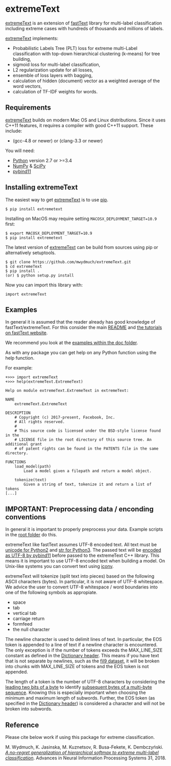 # extremeText

[extremeText](https://github.com/mwydmuch/extremeText) is an extension of [fastText](https://github.com/facebookresearch/fastText) library for multi-label classification including extreme cases with hundreds of thousands and millions of labels.

[extremeText](https://github.com/mwydmuch/extremeText) implements:

* Probabilistic Labels Tree (PLT) loss for extreme multi-Label classification with top-down hierarchical clustering (k-means) for tree building,
* sigmoid loss for multi-label classification,
* L2 regularization update for all losses,
* ensemble of loss layers with bagging,
* calculation of hidden (document) vector as a weighted average of the word vectors,
* calculation of TF-IDF weights for words.

## Requirements

[extremeText](https://github.com/mwydmuch/extremeText) builds on modern Mac OS and Linux distributions.
Since it uses C\++11 features, it requires a compiler with good C++11 support.
These include:

* (gcc-4.8 or newer) or (clang-3.3 or newer)

You will need:

* [Python](https://www.python.org/) version 2.7 or >=3.4
* [NumPy](http://www.numpy.org/) & [SciPy](https://www.scipy.org/)
* [pybind11](https://github.com/pybind/pybind11)

## Installing extremeText

The easiest way to get [extremeText](https://github.com/mwydmuch/extremeText) is to use [pip](https://pip.pypa.io/en/stable/).

```
$ pip install extremetext
```

Installing on MacOS may require setting `MACOSX_DEPLOYMENT_TARGET=10.9` first:
```
$ export MACOSX_DEPLOYMENT_TARGET=10.9
$ pip install extremetext
```

The latest version of [extremeText](https://github.com/mwydmuch/extremeText) can be build from sources using pip or alternatively setuptools.

```
$ git clone https://github.com/mwydmuch/extremeText.git
$ cd extremeText
$ pip install .
(or) $ python setup.py install
```

Now you can import this library with:

```
import extremeText
```

## Examples

In general it is assumed that the reader already has good knowledge of fastText/extremeText. For this consider the main [README](https://github.com/mwydmuch/extremeText/blob/master/README.md) and [the tutorials on fastText website](https://fasttext.cc/docs/en/supervised-tutorial.html).

We recommend you look at the [examples within the doc folder](https://github.com/mwydmuch/extremeText/tree/master/python/doc/examples).

As with any package you can get help on any Python function using the help function.

For example:

```
+>>> import extremeText
+>>> help(extremeText.ExtremeText)

Help on module extremeText.ExtremeText in extremeText:

NAME
    extremeText.ExtremeText

DESCRIPTION
    # Copyright (c) 2017-present, Facebook, Inc.
    # All rights reserved.
    #
    # This source code is licensed under the BSD-style license found in the
    # LICENSE file in the root directory of this source tree. An additional grant
    # of patent rights can be found in the PATENTS file in the same directory.

FUNCTIONS
    load_model(path)
        Load a model given a filepath and return a model object.

    tokenize(text)
        Given a string of text, tokenize it and return a list of tokens
[...]
```

## IMPORTANT: Preprocessing data / enconding conventions

In general it is important to properly preprocess your data. Example scripts in the [root folder](https://github.com/mwydmuch/extremeText/extremeText) do this. 

extremeText like fastText assumes UTF-8 encoded text. All text must be [unicode for Python2](https://docs.python.org/2/library/functions.html#unicode) and [str for Python3](https://docs.python.org/3.5/library/stdtypes.html#textseq). The passed text will be [encoded as UTF-8 by pybind11](https://pybind11.readthedocs.io/en/master/advanced/cast/strings.html?highlight=utf-8#strings-bytes-and-unicode-conversions) before passed to the extremeText C++ library. This means it is important to use UTF-8 encoded text when building a model. On Unix-like systems you can convert text using [iconv](https://en.wikipedia.org/wiki/Iconv).

extremeText will tokenize (split text into pieces) based on the following ASCII characters (bytes). In particular, it is not aware of UTF-8 whitespace. We advice the user to convert UTF-8 whitespace / word boundaries into one of the following symbols as appropiate.

* space
* tab
* vertical tab
* carriage return
* formfeed
* the null character

The newline character is used to delimit lines of text. In particular, the EOS token is appended to a line of text if a newline character is encountered. The only exception is if the number of tokens exceeds the MAX\_LINE\_SIZE constant as defined in the [Dictionary header](https://github.com/mwydmuch/extremeText/blob/master/src/dictionary.h). This means if you have text that is not separate by newlines, such as the [fil9 dataset](http://mattmahoney.net/dc/textdata), it will be broken into chunks with MAX\_LINE\_SIZE of tokens and the EOS token is not appended.

The length of a token is the number of UTF-8 characters by considering the [leading two bits of a byte](https://en.wikipedia.org/wiki/UTF-8#Description) to identify [subsequent bytes of a multi-byte sequence](https://github.com/mwydmuch/extremeText/blob/master/src/dictionary.cc). Knowing this is especially important when choosing the minimum and maximum length of subwords. Further, the EOS token (as specified in the [Dictionary header](https://github.com/mwydmuch/extremeText/blob/master/src/dictionary.h)) is considered a character and will not be broken into subwords.

## Reference

Please cite below work if using this package for extreme classification.

M. Wydmuch, K. Jasinska, M. Kuznetsov, R. Busa-Fekete, K. Dembczyński. [*A no-regret generalization of hierarchical softmax to extreme multi-label classification*](http://papers.nips.cc/paper/7872-a-no-regret-generalization-of-hierarchical-softmax-to-extreme-multi-label-classification). Advances in Neural Information Processing Systems 31, 2018.
